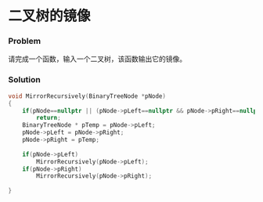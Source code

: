 # 二叉树的镜像

### Problem

请完成一个函数，输入一个二叉树，该函数输出它的镜像。

### Solution

```c++
void MirrorRecursively(BinaryTreeNode *pNode)
{
    if(pNode==nullptr || (pNode->pLeft==nullptr && pNode->pRight==nullptr))
        return;
    BinaryTreeNode * pTemp = pNode->pLeft;
    pNode->pLeft = pNode->pRight;
    pNode->pRight = pTemp;
    
    if(pNode->pLeft)
        MirrorRecursively(pNode->pLeft);
    if(pNode->pRight)
        MirrorRecursively(pNode->pRight);
    
}
```



